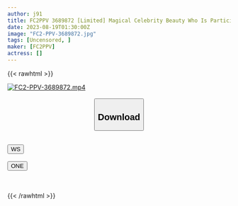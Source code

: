 ```yaml
---
author: j91
title: FC2PPV 3689872 [Limited] Magical Celebrity Beauty Who Is Participating In The Minato-Ku Girls’ Association, Squirting Private Sex With Carnivorous Full Throttle With A Dynamite Body Of Huge Breasts G Cup! [cen]
date: 2023-08-19T01:30:00Z
image: "FC2-PPV-3689872.jpg"
tags: [Uncensored, ]
maker: [FC2PPV]
actress: []
---
```



{{< rawhtml >}}

<div class="video" data-videoid="rl2z6rmjm63z">
    <a href="javascript:;">
        <img src="https://my.j91.asia/posts/FC2-PPV-3689872/FC2-PPV-3689872.jpg" width="WIDTH" height="HEIGHT" alt="FC2-PPV-3689872.mp4" loading="lazy">
    </a>
</div>

<script type="text/javascript" src="https://j91.asia/asset/on-demand-ws.js"></script>

<br>
  <link rel="stylesheet" href="https://j91.asia/asset/bs5.css">
  
  <center>
  <button class="btn btn-primary" type="button" data-bs-toggle="collapse" data-bs-target=".multi-collapse" aria-expanded="false" aria-controls="multiCollapseExample1 multiCollapseExample2"><h2>Download</h2></button></center>
</p>
<div class="row">
  <div class="col">
    <div class="collapse multi-collapse" id="multiCollapseExample1">
      <div class="card card-body">
	      	      <br>
<div class="buttons">  
<a href="https://wolfstream.tv/rl2z6rmjm63z"><button class="btn-hover color-3"><i class="fa fa-download"></i> WS</button></a></div>
    </div>
  </div>
</div>
  <div class="col">
    <div class="collapse multi-collapse" id="multiCollapseExample2">
      <div class="card card-body">
	      <br>
<div class="buttons">
    <a href="https://oneupload.to/m0zlqc649oxo"><button class="btn-hover color-9"><i class="fa fa-download"></i> ONE</button></a></div>
<br><br>
      </div>
    </div>
  </div>
</div>

{{< /rawhtml >}}
